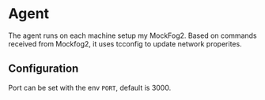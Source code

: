 # Agent

The agent runs on each machine setup my MockFog2.
Based on commands received from Mockfog2, it uses tcconfig to update network properites.

## Configuration

Port can be set with the env `PORT`, default is 3000.
